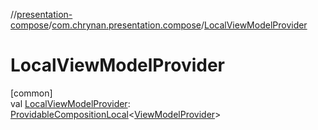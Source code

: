 //[presentation-compose](../../index.md)/[com.chrynan.presentation.compose](index.md)/[LocalViewModelProvider](-local-view-model-provider.md)

# LocalViewModelProvider

[common]\
val [LocalViewModelProvider](-local-view-model-provider.md): [ProvidableCompositionLocal](https://developer.android.com/reference/kotlin/androidx/compose/runtime/ProvidableCompositionLocal.html)&lt;[ViewModelProvider](../../../presentation-core/presentation-core/com.chrynan.presentation/-view-model-provider/index.md)&gt;
